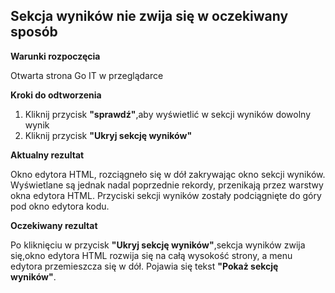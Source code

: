 <h2>Sekcja wyników nie zwija się w oczekiwany sposób</h2>


__Warunki rozpoczęcia__

Otwarta strona Go IT w przeglądarce


__Kroki do odtworzenia__

1. Kliknij przycisk __"sprawdź"__,aby wyświetlić w sekcji wyników dowolny wynik
2. Kliknij przycisk __"Ukryj sekcję wyników"__


__Aktualny rezultat__

Okno edytora HTML, rozciągneło się w dół zakrywając okno sekcji wyników. Wyświetlane są jednak nadal poprzednie rekordy, przenikają przez warstwy okna edytora HTML. Przyciski sekcji wyników zostały podciągnięte do góry pod okno edytora kodu.


__Oczekiwany rezultat__

Po kliknięciu w przycisk __"Ukryj sekcję wyników"__,sekcja wyników zwija się,okno edytora HTML rozwija się na całą wysokość strony, a menu edytora przemieszcza się w dół. Pojawia się tekst __"Pokaż sekcję wyników"__.
